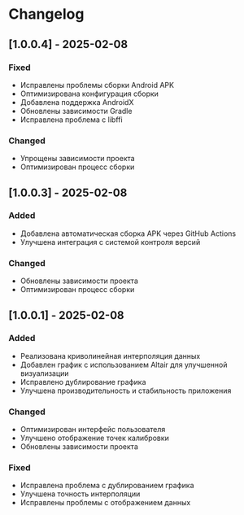 # Changelog

## [1.0.0.4] - 2025-02-08
### Fixed
- Исправлены проблемы сборки Android APK
- Оптимизирована конфигурация сборки
- Добавлена поддержка AndroidX
- Обновлены зависимости Gradle
- Исправлена проблема с libffi

### Changed
- Упрощены зависимости проекта
- Оптимизирован процесс сборки

## [1.0.0.3] - 2025-02-08
### Added
- Добавлена автоматическая сборка APK через GitHub Actions
- Улучшена интеграция с системой контроля версий

### Changed
- Обновлены зависимости проекта
- Оптимизирован процесс сборки

## [1.0.0.1] - 2025-02-08
### Added
- Реализована криволинейная интерполяция данных
- Добавлен график с использованием Altair для улучшенной визуализации
- Исправлено дублирование графика
- Улучшена производительность и стабильность приложения

### Changed
- Оптимизирован интерфейс пользователя
- Улучшено отображение точек калибровки
- Обновлены зависимости проекта

### Fixed
- Исправлена проблема с дублированием графика
- Улучшена точность интерполяции
- Исправлены проблемы с отображением данных